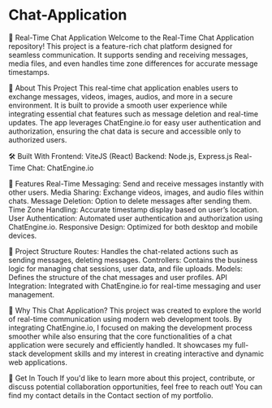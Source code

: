 # Chat-Application
💬 Real-Time Chat Application
Welcome to the Real-Time Chat Application repository! This project is a feature-rich chat platform designed for seamless communication. It supports sending and receiving messages, media files, and even handles time zone differences for accurate message timestamps.

🌟 About This Project
This real-time chat application enables users to exchange messages, videos, images, audios, and more in a secure environment. It is built to provide a smooth user experience while integrating essential chat features such as message deletion and real-time updates. The app leverages ChatEngine.io for easy user authentication and authorization, ensuring the chat data is secure and accessible only to authorized users.


🛠️ Built With
Frontend: ViteJS (React)
Backend: Node.js, Express.js
Real-Time Chat: ChatEngine.io

🚀 Features
Real-Time Messaging: Send and receive messages instantly with other users.
Media Sharing: Exchange videos, images, and audio files within chats.
Message Deletion: Option to delete messages after sending them.
Time Zone Handling: Accurate timestamp display based on user’s location.
User Authentication: Automated user authentication and authorization using ChatEngine.io.
Responsive Design: Optimized for both desktop and mobile devices.

📂 Project Structure
Routes: Handles the chat-related actions such as sending messages, deleting messages.
Controllers: Contains the business logic for managing chat sessions, user data, and file uploads.
Models: Defines the structure of the chat messages and user profiles.
API Integration: Integrated with ChatEngine.io for real-time messaging and user management.


🎯 Why This Chat Application?
This project was created to explore the world of real-time communication using modern web development tools. By integrating ChatEngine.io, I focused on making the development process smoother while also ensuring that the core functionalities of a chat application were securely and efficiently handled. It showcases my full-stack development skills and my interest in creating interactive and dynamic web applications.

👋 Get In Touch
If you'd like to learn more about this project, contribute, or discuss potential collaboration opportunities, feel free to reach out! You can find my contact details in the Contact section of my portfolio.

